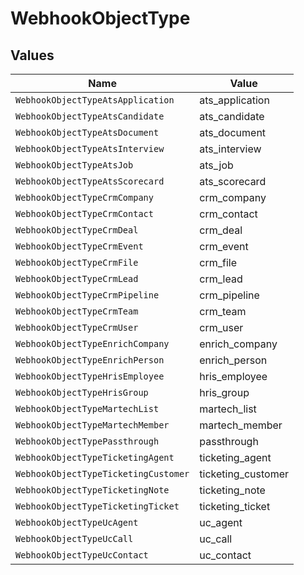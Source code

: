 # WebhookObjectType


## Values

| Name                                 | Value                                |
| ------------------------------------ | ------------------------------------ |
| `WebhookObjectTypeAtsApplication`    | ats_application                      |
| `WebhookObjectTypeAtsCandidate`      | ats_candidate                        |
| `WebhookObjectTypeAtsDocument`       | ats_document                         |
| `WebhookObjectTypeAtsInterview`      | ats_interview                        |
| `WebhookObjectTypeAtsJob`            | ats_job                              |
| `WebhookObjectTypeAtsScorecard`      | ats_scorecard                        |
| `WebhookObjectTypeCrmCompany`        | crm_company                          |
| `WebhookObjectTypeCrmContact`        | crm_contact                          |
| `WebhookObjectTypeCrmDeal`           | crm_deal                             |
| `WebhookObjectTypeCrmEvent`          | crm_event                            |
| `WebhookObjectTypeCrmFile`           | crm_file                             |
| `WebhookObjectTypeCrmLead`           | crm_lead                             |
| `WebhookObjectTypeCrmPipeline`       | crm_pipeline                         |
| `WebhookObjectTypeCrmTeam`           | crm_team                             |
| `WebhookObjectTypeCrmUser`           | crm_user                             |
| `WebhookObjectTypeEnrichCompany`     | enrich_company                       |
| `WebhookObjectTypeEnrichPerson`      | enrich_person                        |
| `WebhookObjectTypeHrisEmployee`      | hris_employee                        |
| `WebhookObjectTypeHrisGroup`         | hris_group                           |
| `WebhookObjectTypeMartechList`       | martech_list                         |
| `WebhookObjectTypeMartechMember`     | martech_member                       |
| `WebhookObjectTypePassthrough`       | passthrough                          |
| `WebhookObjectTypeTicketingAgent`    | ticketing_agent                      |
| `WebhookObjectTypeTicketingCustomer` | ticketing_customer                   |
| `WebhookObjectTypeTicketingNote`     | ticketing_note                       |
| `WebhookObjectTypeTicketingTicket`   | ticketing_ticket                     |
| `WebhookObjectTypeUcAgent`           | uc_agent                             |
| `WebhookObjectTypeUcCall`            | uc_call                              |
| `WebhookObjectTypeUcContact`         | uc_contact                           |